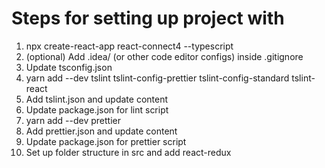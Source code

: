 # Steps for setting up project with
1. npx create-react-app react-connect4 --typescript
2. (optional) Add .idea/ (or other code editor configs) inside .gitignore
3. Update tsconfig.json
4. yarn add --dev tslint tslint-config-prettier tslint-config-standard tslint-react
5. Add tslint.json and update content
6. Update package.json for lint script
7. yarn add --dev prettier
8. Add prettier.json and update content
9. Update package.json for prettier script
10. Set up folder structure in src and add react-redux